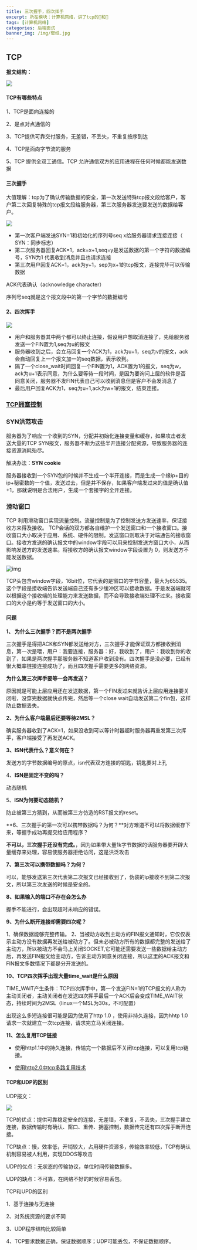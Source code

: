 ```yaml
---
title: 三次握手，四次挥手
excerpt: 所在模块：计算机网络，讲了tcp的🤝和🙋
tags: [计算机网络]
categories: 后端面试
banner_img: /img/壁纸.jpg
---
```


## TCP

**报文结构：**

![](https://tva1.sinaimg.cn/large/e6c9d24ely1h0gcwqp4x2j20on0ewwft.jpg)

#### TCP有哪些特点

1、TCP是面向连接的

2、是点对点通信的

3、TCP提供可靠交付服务，无差错，不丢失，不重复按序到达

4、TCP是面向字节流的服务

5、TCP 提供全双工通信。TCP 允许通信双方的应用进程在任何时候都能发送数据

#### 三次握手

大值理解：tcp为了确认传输数据的安全，第一次发送特殊tcp报文段给客户，客户第二次回复特殊的tcp报文段给服务器，第三次服务器发送要发送的数据给客户。

![](https://img2018.cnblogs.com/blog/1344250/201904/1344250-20190402114137828-2119548758.png)

- 第一次客户端发送SYN=1和初始化的序列号seq x给服务器请求连接连接（ SYN：同步标志）
- 第二次服务器回复ACK=1，ack=x+1,seq=y是发送数据的第一个字符的数据编号，SYN为1 代表收到消息并且也请求连接
- 第三次用户回复ACK=1，ack为y+1，sep为x+1的tcp报文，连接完毕可以传输数据

ACK代表确认（acknowledge character）

序列号seq就是这个报文段中的第一个字节的数据编号

#### 2、四次挥手

![](https://img2018.cnblogs.com/blog/1344250/201904/1344250-20190402114059390-716421818.png)

- 用户和服务器其中两个都可以终止连接，假设用户想取消连接了，先给服务器发送一个FIN置为1,seq为u的报文
- 服务器收到之后，会立马回复一个ACK为1，ack为u+1，seq为v的报文，ack会自动回复上一个报文加一的seq数据，表示收到。
- 隔了一个close_wait时间回复一个FIN置为1，ACK置为1的报文，seq为w，ack为u+1表示同意，为什么要等待一段时间，是因为要询问上层的软件是否同意关闭，服务器不发FIN代表自己可以收到消息但是客户不会发消息了
- 最后用户回复ACK为1，seq为u+1,ack为w+1的报文，结束连接。



### [TCP拥塞控制](http://sjy.xn--6qq986b3xl/2022/03/20/%E5%90%8E%E5%8F%B0%E9%9D%A2%E8%AF%95%E5%87%86%E5%A4%87/%E7%BD%91%E7%BB%9C/TCP%E6%8B%A5%E5%A1%9E/)

### SYN洪范攻击

服务器为了响应一个收到的SYN，分配并初始化连接变量和缓存，如果攻击者发送大量的TCP SYN报文，服务器不断为这些半开连接分配资源，导致服务器的连接资源消耗殆尽。

解决办法：**SYN cookie**

服务器接收到一个SYN包的时候并不生成一个半开连接，而是生成一个缘ip+目的ip+秘密数的一个值，发送过去，但是并不保存，如果客户端发过来的值是确认值+1，那就说明是合法用户，生成一个套接字的全开连接。

### 滑动窗口

TCP 利用滑动窗口实现流量控制。流量控制是为了控制发送方发送速率，保证接收方来得及接收。 TCP会话的双方都各自维护一个发送窗口和一个接收窗口。接收窗口大小取决于应用、系统、硬件的限制。发送窗口则取决于对端通告的接收窗口。接收方发送的确认报文中的window字段可以用来控制发送方窗口大小，从而影响发送方的发送速率。将接收方的确认报文window字段设置为 0，则发送方不能发送数据。

![img](https://uploadfiles.nowcoder.com/files/20211017/530285728_1634456987546/image-20210921112213523.png)

TCP头包含window字段，16bit位，它代表的是窗口的字节容量，最大为65535。这个字段是接收端告诉发送端自己还有多少缓冲区可以接收数据。于是发送端就可以根据这个接收端的处理能力来发送数据，而不会导致接收端处理不过来。接收窗口的大小是约等于发送窗口的大小。

#### 问题

**1、 为什么三次握手？而不是两次握手**

三次握手是得把ACK和SYN都发送给对方，三次握手才能保证双方都接收到消息，第一次是喂，用户：我要连接，服务器：好，我收到了，用户：我收到你的收到了，如果是两次握手那服务器不知道客户收到没有。四次握手是没必要，已经有很大概率链接连接成功了，而且四次握手需要更多的网络资源。

**为什么第三次挥手要等一会再发送？**

原因就是可能上层应用还在发送数据，第一个FIN发过来就告诉上层应用连接要关闭啦，没穿完数据就快点传完，然后等一个close wait自动发送第二个fin包，这样防止数据丢失。

**2、为什么客户端最后还要等待2MSL？**

确实服务器收到了ACK=1，如果没收到可以等计时器超时服务器再重发第三次挥手，客户端接受了再发送ACK。

**3、ISN代表什么？意义何在？**

发送方的字节数据编号的原点，isn代表双方连接的钥匙，钥匙要对上孔

4、**ISN是固定不变的吗？**

动态随机

5、**ISN为何要动态随机？**

防止被第三方猜到，从而被第三方仿造的RST报文的reset。

**6、三次握手的第一次可以携带数据吗？为何？**对方难道不可以将数据缓存下来，等握手成功再提交给应用程序？

**不可以，三次握手还没有完成。**，因为如果带大量1k字节数据的话服务器要开辟大量缓存来处理，容易使服务器拒绝访问，这是洪泛攻击

**7、第三次可以携带数据吗？为何？**

可以，能够发送第三次代表第二次报文已经接收到了，伪装的ip接收不到第二次报文，所以第三次发送的时候是安全的。

**8、如果输入的端口不存在会怎么办**

握手不能进行，会出现超时未响应的错误。

**9、为什么断开连接却需要四次呢？**

1、确保数据能够完整传输。
2、当被动方收到主动方的FIN报文通知时，它仅仅表示主动方没有数据再发送给被动方了。但未必被动方所有的数据都完整的发送给了主动方，所以被动方不会马上关闭SOCKET,它可能还需要发送一些数据给主动方后，再发送FIN报文给主动方，告诉主动方同意关闭连接，所以这里的ACK报文和FIN报文多数情况下都是分开发送的。

**10、TCP四次挥手出现大量time_wait是什么原因**

TIME_WAIT产生条件：TCP四次挥手中，第一个发送FIN=1的TCP报文的人称为主动关闭者，主动关闭者在发送四次挥手最后一个ACK后会变成TIME_WAIT状态，持续时间为2MSL（linux一个MSL为30s，不可配置）

出现这么多短连接很可能是因为使用了http 1.0 ，使用非持久连接，因为hhtp 1.0请求一次就建立一次tcp连接，请求完立马关闭连接。

**11、怎么复用TCP链接**

- 使用http1.1中的持久连接，传输完一个数据后不关闭tcp连接，可以复用tcp链接。

- [使用http2.0中tcp多路复用技术](http://sjy.xn--6qq986b3xl/2022/03/20/%E5%90%8E%E5%8F%B0%E9%9D%A2%E8%AF%95%E5%87%86%E5%A4%87/%E7%BD%91%E7%BB%9C/HTTP%20%E5%92%8C%20HTTPS%20/)

  

#### TCP和UDP的区别

UDP报文：

![](https://tva1.sinaimg.cn/large/e6c9d24ely1h0ge8y7o54j22ab0t677i.jpg)

TCP的优点：提供可靠稳定安全的连接，无差错，不重复，不丢失，三次握手建立连接，数据传输时有确认、窗口、重传、拥塞控制，数据传完还有四次挥手断开连接。

TCP缺点：慢，效率低，开销较大，占用硬件资源多，传输效率较低，TCP有确认机制容易被人利用，实现DDOS等攻击

UDP的优点：无状态的传输协议，单位时间传输数据多。

UDP的缺点：不可靠，在网络不好的时候容易丢包。

TCP和UPD的区别

1、基于连接与无连接

2、对系统资源的要求不同

3、UDP程序结构比较简单

4、TCP要求数据正确，保证数据顺序；UDP可能丢包，不保证数据顺序。